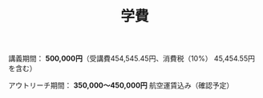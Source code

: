 ﻿---
# An instance of the Blank widget.
# Documentation: https://sourcethemes.com/academic/docs/page-builder/
widget: blank

# Activate this widget? true/false
active: true

# This file represents a page section.
headless: true

# Order that this section appears on the page.
weight: 47

title: 学費

design:
  columns: "2"

  #spacing:
  #  padding: ["20px", "0", "20px", "0"]

---

講義期間： **500,000円**（受講費454,545.45円、消費税（10%） 45,454.55円を含む）

アウトリーチ期間： **350,000～450,000円** 航空運賃込み（確認予定）
